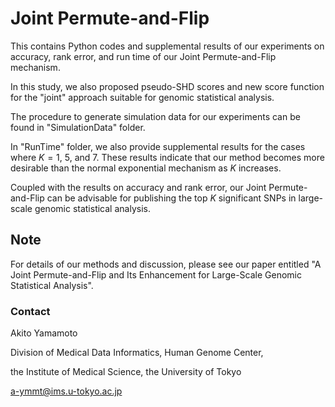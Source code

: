 # Joint Permute-and-Flip
This contains Python codes and supplemental results of our experiments on accuracy, rank error, and run time of our Joint Permute-and-Flip mechanism. 

In this study, we also proposed pseudo-SHD scores and new score function for the "joint" approach suitable for genomic statistical analysis. 

The procedure to generate simulation data for our experiments can be found in "SimulationData" folder.

In "RunTime" folder, we also provide supplemental results for the cases where $K=1$, $5$, and $7$. These results indicate that our method becomes more desirable than the normal exponential mechanism as $K$ increases. 

Coupled with the results on accuracy and rank error, our Joint Permute-and-Flip can be advisable for publishing the top $K$ significant SNPs in large-scale genomic statistical analysis.

## Note

For details of our methods and discussion, please see our paper entitled "A Joint Permute-and-Flip and Its Enhancement for Large-Scale Genomic Statistical Analysis".

### Contact
Akito Yamamoto

Division of Medical Data Informatics, Human Genome Center,

the Institute of Medical Science, the University of Tokyo

a-ymmt@ims.u-tokyo.ac.jp
